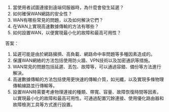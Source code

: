 1. 當使用者試圖連接到遠端伺服器時，為什麼會發生延遲？
2. 如何確保WAN網路的安全性？
3. WAN有哪些常見的問題，以及如何解決它們？
4. 在WAN上實現高速數據傳輸的方法有哪些？
5. 如何設置WAN，以便實現最小化的故障和最高可用性？

答案：
1. 延遲可能是由於網路擁擠、高負載、網路命中率問題等多種因素造成的。
2. 保護WAN網絡的方法包括使用防火牆、VPN技術以及加密通訊等措施。
3. WAN常見的問題包括延遲、丟包、故障等，可以通過容錯、備份等方法進行解決。
4. 高速數據傳輸的方法包括使用更快速的傳輸介質，如光纖，以及實現多條物理傳輸線路並行傳輸等。
5. 設置WAN時需要考慮物理連接的種類、帶寬、容量、故障恢復時間等因素，以實現最小化的故障和最高可用性。可通過配置冗餘連接、使用優化路由器和故障檢測工具等方式進行設置。